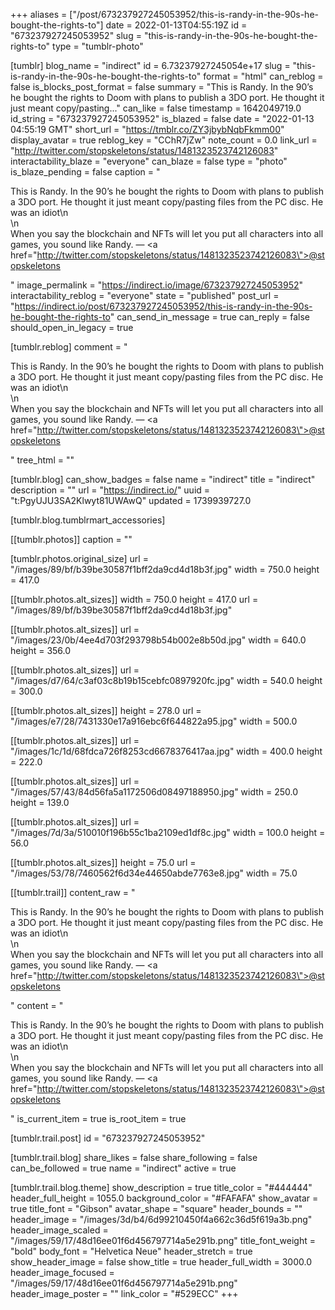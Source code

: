 +++
aliases = ["/post/673237927245053952/this-is-randy-in-the-90s-he-bought-the-rights-to"]
date = 2022-01-13T04:55:19Z
id = "673237927245053952"
slug = "this-is-randy-in-the-90s-he-bought-the-rights-to"
type = "tumblr-photo"

[tumblr]
blog_name = "indirect"
id = 6.73237927245054e+17
slug = "this-is-randy-in-the-90s-he-bought-the-rights-to"
format = "html"
can_reblog = false
is_blocks_post_format = false
summary = "This is Randy. In the 90’s he bought the rights to Doom with plans to publish a 3DO port. He thought it just meant copy/pasting..."
can_like = false
timestamp = 1642049719.0
id_string = "673237927245053952"
is_blazed = false
date = "2022-01-13 04:55:19 GMT"
short_url = "https://tmblr.co/ZY3jbybNqbFkmm00"
display_avatar = true
reblog_key = "CChR7jZw"
note_count = 0.0
link_url = "http://twitter.com/stopskeletons/status/1481323523742126083"
interactability_blaze = "everyone"
can_blaze = false
type = "photo"
is_blaze_pending = false
caption = "<p>This is Randy. In the 90’s he bought the rights to Doom with plans to publish a 3DO port. He thought it just meant copy/pasting files from the PC disc. He was an idiot\n<br/>\n<br/>When you say the blockchain and NFTs will let you put all characters into all games, you sound like Randy. — <a href=\"http://twitter.com/stopskeletons/status/1481323523742126083\">@stopskeletons</a></p>"
image_permalink = "https://indirect.io/image/673237927245053952"
interactability_reblog = "everyone"
state = "published"
post_url = "https://indirect.io/post/673237927245053952/this-is-randy-in-the-90s-he-bought-the-rights-to"
can_send_in_message = true
can_reply = false
should_open_in_legacy = true

[tumblr.reblog]
comment = "<p>This is Randy. In the 90’s he bought the rights to Doom with plans to publish a 3DO port. He thought it just meant copy/pasting files from the PC disc. He was an idiot\n<br>\n<br>When you say the blockchain and NFTs will let you put all characters into all games, you sound like Randy. — <a href=\"http://twitter.com/stopskeletons/status/1481323523742126083\">@stopskeletons</a></p>"
tree_html = ""

[tumblr.blog]
can_show_badges = false
name = "indirect"
title = "indirect"
description = ""
url = "https://indirect.io/"
uuid = "t:PgyUJU3SA2Klwyt81UWAwQ"
updated = 1739939727.0

[tumblr.blog.tumblrmart_accessories]

[[tumblr.photos]]
caption = ""

[tumblr.photos.original_size]
url = "/images/89/bf/b39be30587f1bff2da9cd4d18b3f.jpg"
width = 750.0
height = 417.0

[[tumblr.photos.alt_sizes]]
width = 750.0
height = 417.0
url = "/images/89/bf/b39be30587f1bff2da9cd4d18b3f.jpg"

[[tumblr.photos.alt_sizes]]
url = "/images/23/0b/4ee4d703f293798b54b002e8b50d.jpg"
width = 640.0
height = 356.0

[[tumblr.photos.alt_sizes]]
url = "/images/d7/64/c3af03c8b19b15cebfc0897920fc.jpg"
width = 540.0
height = 300.0

[[tumblr.photos.alt_sizes]]
height = 278.0
url = "/images/e7/28/7431330e17a916ebc6f644822a95.jpg"
width = 500.0

[[tumblr.photos.alt_sizes]]
url = "/images/1c/1d/68fdca726f8253cd6678376417aa.jpg"
width = 400.0
height = 222.0

[[tumblr.photos.alt_sizes]]
url = "/images/57/43/84d56fa5a1172506d08497188950.jpg"
width = 250.0
height = 139.0

[[tumblr.photos.alt_sizes]]
url = "/images/7d/3a/510010f196b55c1ba2109ed1df8c.jpg"
width = 100.0
height = 56.0

[[tumblr.photos.alt_sizes]]
height = 75.0
url = "/images/53/78/7460562f6d34e44650abde7763e8.jpg"
width = 75.0

[[tumblr.trail]]
content_raw = "<p>This is Randy. In the 90’s he bought the rights to Doom with plans to publish a 3DO port. He thought it just meant copy/pasting files from the PC disc. He was an idiot\n<br>\n<br>When you say the blockchain and NFTs will let you put all characters into all games, you sound like Randy. — <a href=\"http://twitter.com/stopskeletons/status/1481323523742126083\">@stopskeletons</a></p>"
content = "<p>This is Randy. In the 90&rsquo;s he bought the rights to Doom with plans to publish a 3DO port. He thought it just meant copy/pasting files from the PC disc. He was an idiot\n<br />\n<br />When you say the blockchain and NFTs will let you put all characters into all games, you sound like Randy. &mdash; <a href=\"http://twitter.com/stopskeletons/status/1481323523742126083\">@stopskeletons</a></p>"
is_current_item = true
is_root_item = true

[tumblr.trail.post]
id = "673237927245053952"

[tumblr.trail.blog]
share_likes = false
share_following = false
can_be_followed = true
name = "indirect"
active = true

[tumblr.trail.blog.theme]
show_description = true
title_color = "#444444"
header_full_height = 1055.0
background_color = "#FAFAFA"
show_avatar = true
title_font = "Gibson"
avatar_shape = "square"
header_bounds = ""
header_image = "/images/3d/b4/6d99210450f4a662c36d5f619a3b.png"
header_image_scaled = "/images/59/17/48d16ee01f6d456797714a5e291b.png"
title_font_weight = "bold"
body_font = "Helvetica Neue"
header_stretch = true
show_header_image = false
show_title = true
header_full_width = 3000.0
header_image_focused = "/images/59/17/48d16ee01f6d456797714a5e291b.png"
header_image_poster = ""
link_color = "#529ECC"
+++
